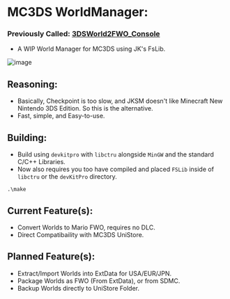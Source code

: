# MC3DS WorldManager:
### Previously Called: <ins>3DSWorld2FWO_Console</ins>
- A WIP World Manager for MC3DS using JK's FsLib.

![image](https://github.com/user-attachments/assets/d3dc457c-8384-452f-ac86-4402fcd974cf)

## Reasoning:
- Basically, Checkpoint is too slow, and JKSM doesn't like Minecraft New Nintendo 3DS Edition. So this is the alternative.
- Fast, simple, and Easy-to-use.

## Building:
- Build using `devkitpro` with `libctru` alongside `MinGW` and the standard C/C++ Libraries.
- Now also requires you too have compiled and placed `FSLib` inside of `libctru` or the `devKitPro` directory.
```
.\make
```

## Current Feature(s):
- Convert Worlds to Mario FWO, requires no DLC.
- Direct Compatibaility with MC3DS UniStore.

## Planned Feature(s):
- Extract/Import Worlds into ExtData for USA/EUR/JPN.
- Package Worlds as FWO (From ExtData), or from SDMC.
- Backup Worlds directly to UniStore Folder.
